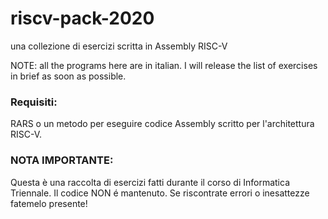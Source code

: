 # riscv-pack-2020
una collezione di esercizi scritta in Assembly RISC-V

NOTE: all the programs here are in italian.
I will release the list of exercises in brief as soon as possible.

### Requisiti:
RARS o un metodo per eseguire codice Assembly scritto per l'architettura RISC-V.

### NOTA IMPORTANTE:
Questa è una raccolta di esercizi fatti durante il corso di Informatica Triennale.
Il codice NON é mantenuto.
Se riscontrate errori o inesattezze fatemelo presente!
